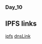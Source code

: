 ### Day_10

## IPFS links

[ipfs](https://ipfs.io/ipfs/QmaCUCSXkJYo4K21UPt6DJSXPJpM4wU9ShMXuJQNa38qwU/)
[dnsLink](ifps://richardkerkvliet.nl)
